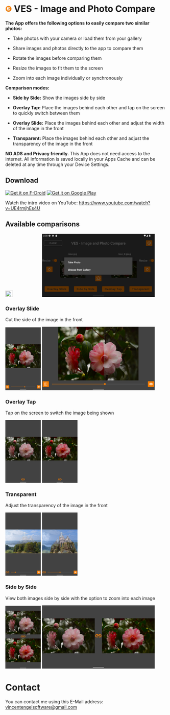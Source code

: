 # <img src="https://github.com/VincentEngel/VES-Image-Compare/blob/master/metadata/en-US/images/icon.png" width=4% height=4%> VES - Image and Photo Compare

<b>The App offers the following options to easily compare two similar photos:</b>

* Take photos with your camera or load them from your gallery

* Share images and photos directly to the app to compare them

* Rotate the images before comparing them

* Resize the images to fit them to the screen

* Zoom into each image individually or synchronously

<b>Comparison modes:</b>
* <b>Side by Side:</b> Show the images side by side

* <b>Overlay Tap:</b> Place the images behind each other and tap on the screen to quickly switch between them

* <b>Overlay Slide:</b> Place the images behind each other and adjust the width of the image in the front

* <b>Transparent:</b> Place the images behind each other and adjust the transparency of the image in the front

<b>NO ADS and Privacy friendly.</b> This App does not need access to the internet. All information is saved locally in your Apps Cache and can be deleted at any time through your Device Settings.


## Download

[<img src="https://fdroid.gitlab.io/artwork/badge/get-it-on.png"
     alt="Get it on F-Droid"
     height="80">](https://f-droid.org/packages/com.vincentengelsoftware.vesandroidimagecompare/) [<img src="https://play.google.com/intl/en_us/badges/static/images/badges/en_badge_web_generic.png"
     alt="Get it on Google Play"
     height="80">](https://play.google.com/store/apps/details?id=com.vincentengelsoftware.vesandroidimagecompare)

Watch the intro video on YouTube: https://www.youtube.com/watch?v=UE4rmjhEs4U

## Available comparisons
<div>
  <img src="https://github.com/VincentEngel/VES-Image-Compare/blob/master/metadata/en-US/images/phoneScreenshots/01_main.png" width=22% height=20%>
  <img src="https://github.com/VincentEngel/VES-Image-Compare/blob/master/metadata/en-US/images/phoneScreenshots/06_main_2.png" width=70% height=20%>
</div>

### Overlay Slide
<p>Cut the side of the image in the front</p>
<div>
  <img src="https://github.com/VincentEngel/VES-Image-Compare/blob/master/metadata/en-US/images/phoneScreenshots/02_overlay_slide_1.png" width=22% height=20%>
  <img src="https://github.com/VincentEngel/VES-Image-Compare/blob/master/metadata/en-US/images/phoneScreenshots/07_overlay_slide_2.png" width=70% height=20%>
</div>

### Overlay Tap
<p>Tap on the screen to switch the image being shown</p>
<div>
  <img src="https://github.com/VincentEngel/VES-Image-Compare/blob/master/metadata/en-US/images/phoneScreenshots/09_tap_1.png" width=22% height=20%>
  <img src="https://github.com/VincentEngel/VES-Image-Compare/blob/master/metadata/en-US/images/phoneScreenshots/10_tap_2.png" width=22% height=20%>
</div>

### Transparent
<p>Adjust the transparency of the image in the front</p>
<div>
  <img src="https://github.com/VincentEngel/VES-Image-Compare/blob/master/metadata/en-US/images/phoneScreenshots/04_transparent_1.png" width=22% height=20%>
  <img src="https://github.com/VincentEngel/VES-Image-Compare/blob/master/metadata/en-US/images/phoneScreenshots/05_transparent_2.png" width=22% height=20%>
</div>

### Side by Side
<p>View both images side by side with the option to zoom into each image</p>
<div>
  <img src="https://github.com/VincentEngel/VES-Image-Compare/blob/master/metadata/en-US/images/phoneScreenshots/03_side_by_side_1.png" width=22% height=20%>
  <img src="https://github.com/VincentEngel/VES-Image-Compare/blob/master/metadata/en-US/images/phoneScreenshots/08_side_by_side_2.png" width=70% height=75%>
</div>

# Contact
<div>
  <p>You can contact me using this E-Mail address: <a href="mailto:vincentengelsoftware@gmail.com">vincentengelsoftware@gmail.com</a></p>
</div>
